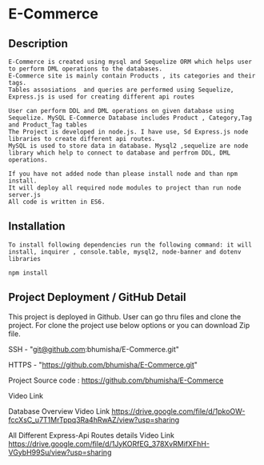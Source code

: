# E-Commerce

## Description

    E-Commerce is created using mysql and Sequelize ORM which helps user to perform DML operations to the databases.
    E-Commerce site is mainly contain Products , its categories and their tags. 
    Tables assosiations  and queries are performed using Sequelize,  Express.js is used for creating different api routes

    User can perform DDL and DML operations on given database using Sequelize. MySQL E-Commerce Database includes Product , Category,Tag and Product_Tag tables
    The Project is developed in node.js. I have use, Sd Express.js node libraries to create different api routes.
    MySQL is used to store data in database. Mysql2 ,sequelize are node library which help to connect to database and perfrom DDL, DML operations.

    If you have not added node than please install node and than npm install. 
    It will deploy all required node modules to project than run node server.js
    All code is written in ES6.
## Installation
    To install following dependencies run the following command: it will install, inquirer , console.table, mysql2, node-banner and dotenv libraries

    npm install

## Project Deployment / GitHub Detail

This project is deployed in Github. User can go thru files and clone the project. For clone the project use below options or you can download Zip file.

SSH - "git@github.com:bhumisha/E-Commerce.git"

HTTPS - "https://github.com/bhumisha/E-Commerce.git"

Project Source code :
https://github.com/bhumisha/E-Commerce

Video Link

Database Overview Video Link
https://drive.google.com/file/d/1pkoOW-fccXsC_u7T1MrTppq3Ra4hRwAZ/view?usp=sharing

All Different Express-Api Routes details Video Link
https://drive.google.com/file/d/1JyKORfEG_378XvRMifXFhH-VGybH99Su/view?usp=sharing